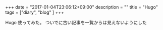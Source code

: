 +++
date = "2017-01-04T23:06:12+09:00"
description = ""
title = "Hugo"
tags = ["diary", "blog" ]
+++

Hugo 使ってみた。
ついでに古い記事を一覧からは見えないようにした

